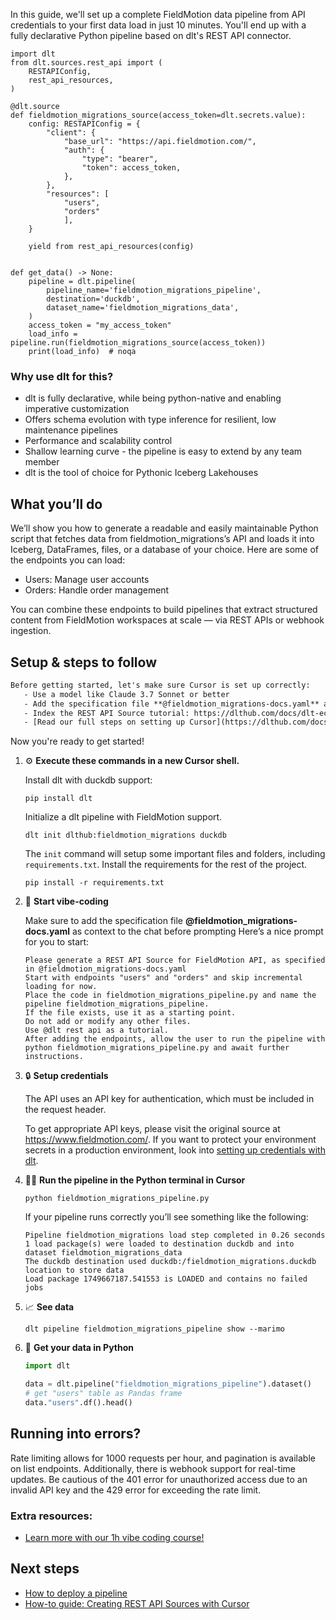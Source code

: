 In this guide, we'll set up a complete FieldMotion data pipeline from API credentials to your first data load in just 10 minutes. You'll end up with a fully declarative Python pipeline based on dlt's REST API connector.

```python-outcome
import dlt
from dlt.sources.rest_api import (
    RESTAPIConfig,
    rest_api_resources,
)

@dlt.source
def fieldmotion_migrations_source(access_token=dlt.secrets.value):
    config: RESTAPIConfig = {
        "client": {
            "base_url": "https://api.fieldmotion.com/",
            "auth": {
                "type": "bearer",
                "token": access_token,
            },
        },
        "resources": [
            "users",
            "orders"
            ],
    }

    yield from rest_api_resources(config)


def get_data() -> None:
    pipeline = dlt.pipeline(
        pipeline_name='fieldmotion_migrations_pipeline',
        destination='duckdb',
        dataset_name='fieldmotion_migrations_data', 
    )
    access_token = "my_access_token"
    load_info = pipeline.run(fieldmotion_migrations_source(access_token))
    print(load_info)  # noqa
```

### Why use dlt for this?

- dlt is fully declarative, while being python-native and enabling imperative customization
- Offers schema evolution with type inference for resilient, low maintenance pipelines
- Performance and scalability control
- Shallow learning curve - the pipeline is easy to extend by any team member
- dlt is the tool of choice for Pythonic Iceberg Lakehouses

## What you’ll do

We’ll show you how to generate a readable and easily maintainable Python script that fetches data from fieldmotion_migrations’s API and loads it into Iceberg, DataFrames, files, or a database of your choice. Here are some of the endpoints you can load:

- Users: Manage user accounts
- Orders: Handle order management

You can combine these endpoints to build pipelines that extract structured content from FieldMotion workspaces at scale — via REST APIs or webhook ingestion.

## Setup & steps to follow

```default
Before getting started, let's make sure Cursor is set up correctly:
   - Use a model like Claude 3.7 Sonnet or better
   - Add the specification file **@fieldmotion_migrations-docs.yaml** as context
   - Index the REST API Source tutorial: https://dlthub.com/docs/dlt-ecosystem/verified-sources/rest_api/ and add it to context as **@dlt rest api**
   - [Read our full steps on setting up Cursor](https://dlthub.com/docs/dlt-ecosystem/llm-tooling/cursor-restapi#23-configuring-cursor-with-documentation)
```

Now you're ready to get started! 

1. ⚙️ **Execute these commands in a new Cursor shell.**
    
    Install dlt with duckdb support:
    ```shell
    pip install dlt
    ```

    Initialize a dlt pipeline with FieldMotion support.
    ```shell
    dlt init dlthub:fieldmotion_migrations duckdb
    ```

    The `init` command will setup some important files and folders, including `requirements.txt`. Install the requirements for the rest of the project.
    ```shell
    pip install -r requirements.txt
    ```
    
2. 🤠 **Start vibe-coding**
    
    Make sure to add the specification file **@fieldmotion_migrations-docs.yaml** as context to the chat before prompting
    Here’s a nice prompt for you to start: 
    
    ```prompt
    Please generate a REST API Source for FieldMotion API, as specified in @fieldmotion_migrations-docs.yaml 
    Start with endpoints "users" and "orders" and skip incremental loading for now. 
    Place the code in fieldmotion_migrations_pipeline.py and name the pipeline fieldmotion_migrations_pipeline. 
    If the file exists, use it as a starting point. 
    Do not add or modify any other files. 
    Use @dlt rest api as a tutorial. 
    After adding the endpoints, allow the user to run the pipeline with python fieldmotion_migrations_pipeline.py and await further instructions.
    ```

    
3. 🔒 **Setup credentials** 
    
    The API uses an API key for authentication, which must be included in the request header.
    
    To get appropriate API keys, please visit the original source at https://www.fieldmotion.com/.
    If you want to protect your environment secrets in a production environment, look into [setting up credentials with dlt](https://dlthub.com/docs/walkthroughs/add_credentials).
    
4. 🏃‍♀️ **Run the pipeline in the Python terminal in Cursor**
    
    ```shell
    python fieldmotion_migrations_pipeline.py
    ```
    
    If your pipeline runs correctly you’ll see something like the following:
    
    ```shell
    Pipeline fieldmotion_migrations load step completed in 0.26 seconds
    1 load package(s) were loaded to destination duckdb and into dataset fieldmotion_migrations_data
    The duckdb destination used duckdb:/fieldmotion_migrations.duckdb location to store data
    Load package 1749667187.541553 is LOADED and contains no failed jobs
    ```
    
5. 📈 **See data**
    
    ```shell
    dlt pipeline fieldmotion_migrations_pipeline show --marimo
    ```
    
6. 🐍 **Get your data in Python**
    
    ```python
    import dlt

   data = dlt.pipeline("fieldmotion_migrations_pipeline").dataset()
   # get "users" table as Pandas frame
   data."users".df().head()
    ```

## Running into errors?

Rate limiting allows for 1000 requests per hour, and pagination is available on list endpoints. Additionally, there is webhook support for real-time updates. Be cautious of the 401 error for unauthorized access due to an invalid API key and the 429 error for exceeding the rate limit.

### Extra resources:

- [Learn more with our 1h vibe coding course!](https://www.youtube.com/watch?v=GGid70rnJuM)

## Next steps

- [How to deploy a pipeline](https://dlthub.com/docs/walkthroughs/deploy-a-pipeline)
- [How-to guide: Creating REST API Sources with Cursor](https://dlthub.com/docs/dlt-ecosystem/llm-tooling/cursor-restapi)